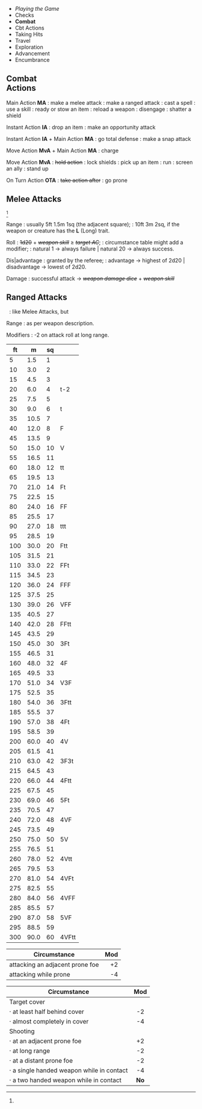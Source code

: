 
<!-- .margin.compass -->
* _Playing the Game_
* Checks
* **Combat**
* Cbt Actions
* Taking Hits
* Travel
* Exploration
* Advancement
* Encumbrance


## Combat<br/>Actions

Main Action **MA**
: make a melee attack
: make a ranged attack
: cast a spell
: use a skill
: ready or stow an item
: reload a weapon
: disengage
: shatter a shield

Instant Action **IA**
: drop an item
: make an opportunity attack

Instant Action **IA** + Main Action **MA**
: go total defense
: make a snap attack

Move Action **MvA** + Main Action **MA**
: charge

Move Action **MvA**
: ~~hold action~~
: lock shields
: pick up an item
: run
: screen an ally
: stand up

On Turn Action **OTA**
: ~~take action after~~
: go prone


## Melee Attacks

[^1]

Range
: usually 5ft 1.5m 1sq (the adjacent square);
: 10ft 3m 2sq, if the weapon or creature has the **L** (Long) trait.

Roll
: ~~1d20~~ + ~~_weapon skill_~~ ≥ ~~_target AC_~~;
: circumstance table might add a modifier;
: natural 1 → always failure | natural 20 → always success.

Dis|advantage
: granted by the referee;
: advantage → highest of 2d20 | disadvantage → lowest of 2d20.

Damage
: successful attack → ~~_weapon damage dice_~~ + ~~_weapon skill_~~


## Ranged Attacks

<!-- .with-preamble -->
&nbsp;
: like Melee Attacks, but

Range
: as per weapon description.

Modifiers
: -2 on attack roll at long range.


[^1]:
  <!-- .ranges.b-2rem -->
  | ft | m | sq |   |
  |----|---|----|---|
  | 5  | 1.5 | 1 |   |
  | 10 | 3.0 | 2 |   |
  | 15 | 4.5 | 3 |   |
  | 20 | 6.0 | 4 | t-2 |
  | 25 | 7.5 | 5 |   |
  | 30 | 9.0 | 6 | t |
  | 35 | 10.5 | 7 |  |
  | 40 | 12.0 | 8 | F |
  | 45 | 13.5 | 9 |  |
  | 50 | 15.0 | 10 | V |
  | 55 | 16.5 | 11 |  |
  | 60 | 18.0 | 12 | tt |
  | 65 | 19.5 | 13 |  |
  | 70 | 21.0 | 14 | Ft |
  | 75 | 22.5 | 15 |  |
  | 80 | 24.0 | 16 | FF |
  | 85 | 25.5 | 17 |  |
  | 90 | 27.0 | 18 | ttt |
  | 95 | 28.5 | 19 |  |
  | 100 | 30.0 | 20 | Ftt |
  | 105 | 31.5 | 21 |  |
  | 110 | 33.0 | 22 | FFt |
  | 115 | 34.5 | 23 |  |
  | 120 | 36.0 | 24 | FFF |
  | 125 | 37.5 | 25 |  |
  | 130 | 39.0 | 26 | VFF |
  | 135 | 40.5 | 27 |  |
  | 140 | 42.0 | 28 | FFtt |
  | 145 | 43.5 | 29 |  |
  | 150 | 45.0 | 30 | 3Ft |
  | 155 | 46.5 | 31 |  |
  | 160 | 48.0 | 32 | 4F |
  | 165 | 49.5 | 33 |  |
  | 170 | 51.0 | 34 | V3F |
  | 175 | 52.5 | 35 |  |
  | 180 | 54.0 | 36 | 3Ftt |
  | 185 | 55.5 | 37 |  |
  | 190 | 57.0 | 38 | 4Ft |
  | 195 | 58.5 | 39 |  |
  | 200 | 60.0 | 40 | 4V |
  | 205 | 61.5 | 41 |  |
  | 210 | 63.0 | 42 | 3F3t |
  | 215 | 64.5 | 43 |  |
  | 220 | 66.0 | 44 | 4Ftt |
  | 225 | 67.5 | 45 |  |
  | 230 | 69.0 | 46 | 5Ft |
  | 235 | 70.5 | 47 |  |
  | 240 | 72.0 | 48 | 4VF |
  | 245 | 73.5 | 49 |  |
  | 250 | 75.0 | 50 | 5V |
  | 255 | 76.5 | 51 |  |
  | 260 | 78.0 | 52 | 4Vtt |
  | 265 | 79.5 | 53 |  |
  | 270 | 81.0 | 54 | 4VFt |
  | 275 | 82.5 | 55 |  |
  | 280 | 84.0 | 56 | 4VFF |
  | 285 | 85.5 | 57 |  |
  | 290 | 87.0 | 58 | 5VF |
  | 295 | 88.5 | 59 |  |
  | 300 | 90.0 | 60 | 4VFtt |


<!-- RETURN -->


<!-- .modifiers.hidden -->
| Circumstance                    | Mod |
|---------------------------------|----:|
| attacking an adjacent prone foe |  +2 |
| attacking while prone           |  -4 |

<!-- .modifiers.hidden -->
| Circumstance                              | Mod    |
|-------------------------------------------|:------:|
| Target cover                              |        |
| · at least half behind cover              | -2     |
| · almost completely in cover              | -4     |
| Shooting                                  |        |
| · at an adjacent prone foe                | +2     |
| · at long range                           | -2     |
| · at a distant prone foe                  | -2     |
| · a single handed weapon while in contact | -4     |
| · a two handed weapon while in contact    | **No** |

